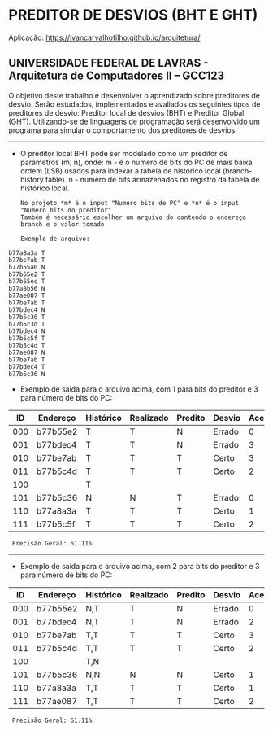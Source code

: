 # PREDITOR DE DESVIOS (BHT E GHT)

Aplicação: https://ivancarvalhofilho.github.io/arquitetura/

## UNIVERSIDADE FEDERAL DE LAVRAS - Arquitetura de Computadores II – GCC123

O objetivo deste trabalho é desenvolver o aprendizado sobre preditores de desvio. Serão
estudados, implementados e avaliados os seguintes tipos de preditores de desvio: Preditor
local de desvios (BHT) e Preditor Global (GHT). Utilizando-se de linguagens de programação
será desenvolvido um programa para simular o comportamento dos preditores de desvios.

---

- O preditor local BHT pode ser modelado como um preditor de parâmetros (m, n),
  onde:
  m - é o número de bits do PC de mais baixa ordem (LSB) usados para indexar a
  tabela de histórico local (branch-history table).
  n - número de bits armazenados no registro da tabela de histórico local.

      No projeto *m* é o input "Numero bits de PC" e *n* é o input "Numero bits do preditor"
      Também é necessário escolher um arquivo do contendo o endereço branch e o valor tomado

      Exemplo de arquivo:

```
b77a8a3a T
b77be7ab T
b77b55a0 N
b77b55e2 T
b77b55ec T
b77a8b56 N
b77ae087 T
b77be7ab T
b77bdec4 N
b77b5c36 T
b77b5c3d T
b77bdec4 N
b77b5c5f T
b77b5c4d T
b77ae087 N
b77be7ab T
b77bdec4 T
b77b5c36 N

```

- Exemplo de saída para o arquivo acima, com 1 para bits do preditor e 3 para número de bits do PC:

| ID  | Endereço | Histórico | Realizado | Predito | Desvio | Acertos | Total | Precisão |
| --- | -------- | --------- | --------- | ------- | ------ | ------- | ----- | -------- |
| 000 | b77b55e2 | T         | T         | N       | Errado | 0       | 2     | 0.00%    |
| 001 | b77bdec4 | T         | T         | N       | Errado | 3       | 5     | 60.00%   |
| 010 | b77be7ab | T         | T         | T       | Certo  | 3       | 3     | 100.00%  |
| 011 | b77b5c4d | T         | T         | T       | Certo  | 2       | 2     | 100.00%  |
| 100 |          | T         |           |         |        |         |       | NA       |
| 101 | b77b5c36 | N         | N         | T       | Errado | 0       | 3     | 0.00%    |
| 110 | b77a8a3a | T         | T         | T       | Certo  | 1       | 1     | 100.00%  |
| 111 | b77b5c5f | T         | T         | T       | Certo  | 2       | 2     | 100.00%  |

```
 Precisão Geral: 61.11%
```

---

- Exemplo de saída para o arquivo acima, com 2 para bits do preditor e 3 para número de bits do PC:

| ID  | Endereço | Histórico | Realizado | Predito | Desvio | Acertos | Total | Precisão |
| --- | -------- | --------- | --------- | ------- | ------ | ------- | ----- | -------- |
| 000 | b77b55e2 | N,T       | T         | N       | Errado | 0       | 2     | 0.00%    |
| 001 | b77bdec4 | N,T       | T         | N       | Errado | 2       | 5     | 40.00%   |
| 010 | b77be7ab | T,T       | T         | T       | Certo  | 3       | 3     | 100.00%  |
| 011 | b77b5c4d | T,T       | T         | T       | Certo  | 2       | 2     | 100.00%  |
| 100 |          | T,N       |           |         |        |         |       | NA       |
| 101 | b77b5c36 | N,N       | N         | N       | Certo  | 1       | 3     | 33.33%   |
| 110 | b77a8a3a | T,T       | T         | T       | Certo  | 1       | 1     | 100.00%  |
| 111 | b77ae087 | T,T       | T         | T       | Certo  | 2       | 2     | 100.00%  |

```
 Precisão Geral: 61.11%
```
